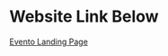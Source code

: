 # Website Link Below
[Evento Landing Page](https://mwakanemela.github.io/Evento-Landing-Page-Site/)  